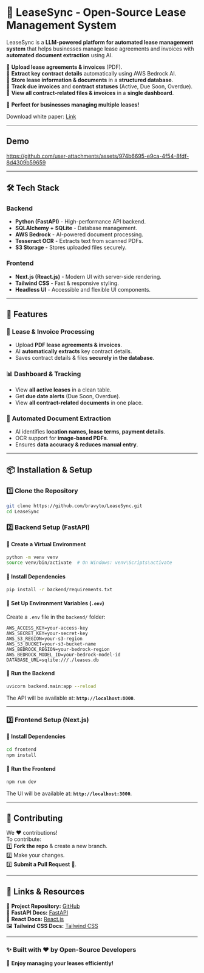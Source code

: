 # 🏢 LeaseSync - Open-Source Lease Management System

LeaseSync is a **LLM-powered platform for automated lease management system** that helps businesses manage lease agreements and invoices with **automated document extraction** using AI.

🔹 **Upload lease agreements & invoices** (PDF).  
🔹 **Extract key contract details** automatically using AWS Bedrock AI.  
🔹 **Store lease information & documents** in a **structured database**.  
🔹 **Track due invoices** and **contract statuses** (Active, Due Soon, Overdue).  
🔹 **View all contract-related files & invoices** in a **single dashboard**.  

🚀 **Perfect for businesses managing multiple leases!**

Download white paper:
[Link](https://github.com/bravyto/LeaseSync/blob/7a47e884238f3d1d5f0a2262195693e1ce8d5b36/LeaseSync-white-paper.pdf)

---

## **Demo**
https://github.com/user-attachments/assets/974b6695-e9ca-4f54-8fdf-8d4309b59659

---

## **🛠️ Tech Stack**
### **Backend**
- **Python (FastAPI)** - High-performance API backend.
- **SQLAlchemy + SQLite** - Database management.
- **AWS Bedrock** - AI-powered document processing.
- **Tesseract OCR** - Extracts text from scanned PDFs.
- **S3 Storage** - Stores uploaded files securely.

### **Frontend**
- **Next.js (React.js)** - Modern UI with server-side rendering.
- **Tailwind CSS** - Fast & responsive styling.
- **Headless UI** - Accessible and flexible UI components.

---

## **🚀 Features**
### 📂 **Lease & Invoice Processing**
- Upload **PDF lease agreements & invoices**.
- AI **automatically extracts** key contract details.
- Saves contract details & files **securely in the database**.

### 📊 **Dashboard & Tracking**
- View **all active leases** in a clean table.
- Get **due date alerts** (Due Soon, Overdue).
- View **all contract-related documents** in one place.

### 📜 **Automated Document Extraction**
- AI identifies **location names, lease terms, payment details**.
- OCR support for **image-based PDFs**.
- Ensures **data accuracy & reduces manual entry**.

---

## **📦 Installation & Setup**
### **1️⃣ Clone the Repository**
```bash
git clone https://github.com/bravyto/LeaseSync.git
cd LeaseSync
```

### **2️⃣ Backend Setup (FastAPI)**
#### **📌 Create a Virtual Environment**
```bash
python -m venv venv
source venv/bin/activate  # On Windows: venv\Scripts\activate
```

#### **📌 Install Dependencies**
```bash
pip install -r backend/requirements.txt
```

#### **📌 Set Up Environment Variables (`.env`)**
Create a `.env` file in the `backend/` folder:
```env
AWS_ACCESS_KEY=your-access-key
AWS_SECRET_KEY=your-secret-key
AWS_S3_REGION=your-s3-region
AWS_S3_BUCKET=your-s3-bucket-name
AWS_BEDROCK_REGION=your-bedrock-region
AWS_BEDROCK_MODEL_ID=your-bedrock-model-id
DATABASE_URL=sqlite:///./leases.db
```

#### **📌 Run the Backend**
```bash
uvicorn backend.main:app --reload
```
The API will be available at: **`http://localhost:8000`**.

---

### **3️⃣ Frontend Setup (Next.js)**
#### **📌 Install Dependencies**
```bash
cd frontend
npm install
```

#### **📌 Run the Frontend**
```bash
npm run dev
```
The UI will be available at: **`http://localhost:3000`**.

---

## **📣 Contributing**
We ❤️ contributions!  
To contribute:  
1️⃣ **Fork the repo** & create a new branch.  
2️⃣ Make your changes.  
3️⃣ **Submit a Pull Request** 🚀.  

---

## **🔗 Links & Resources**
📜 **Project Repository:** [GitHub](https://github.com/bravyto/LeaseSync)  
🐍 **FastAPI Docs:** [FastAPI](https://fastapi.tiangolo.com/)  
📘 **React Docs:** [React.js](https://reactjs.org/)  
🖼️ **Tailwind CSS Docs:** [Tailwind CSS](https://tailwindcss.com/)  

---

### **✨ Built with ❤️ by Open-Source Developers**  
🚀 **Enjoy managing your leases efficiently!**
